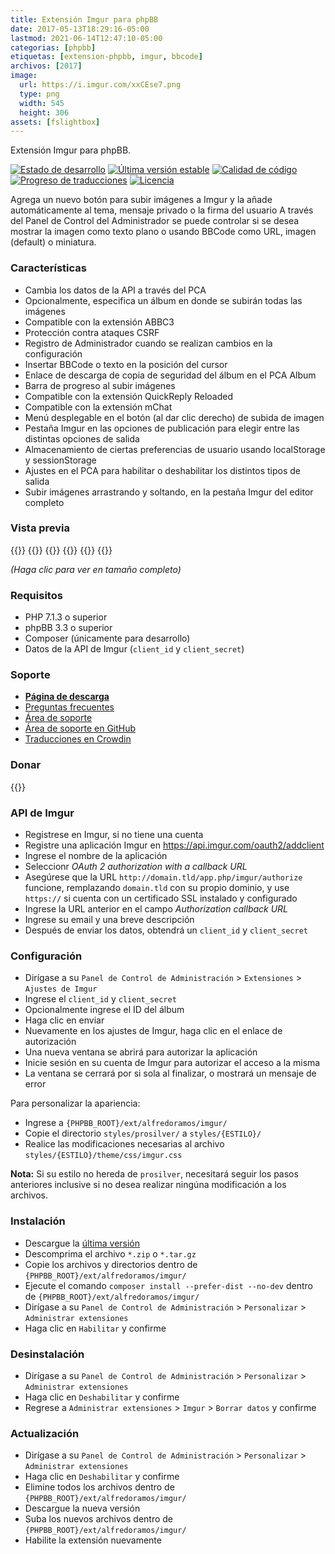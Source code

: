 ```yaml
---
title: Extensión Imgur para phpBB
date: 2017-05-13T18:29:16-05:00
lastmod: 2021-06-14T12:47:10-05:00
categorias: [phpbb]
etiquetas: [extension-phpbb, imgur, bbcode]
archivos: [2017]
image:
  url: https://i.imgur.com/xxCEse7.png
  type: png
  width: 545
  height: 306
assets: [fslightbox]
---
```

Extensión Imgur para phpBB.

[![Estado de desarrollo](https://img.shields.io/github/workflow/status/AlfredoRamos/phpbb-ext-imgur/GitHub%20Actions%20CI?style=flat-square)](https://github.com/AlfredoRamos/phpbb-ext-imgur/actions)
[![Última versión estable](https://img.shields.io/github/tag/AlfredoRamos/phpbb-ext-imgur.svg?label=stable&style=flat-square)](https://github.com/AlfredoRamos/phpbb-ext-imgur/releases)
[![Calidad de código](https://img.shields.io/codacy/grade/e45e4f83b6724dfe97c43b596ec61d3b.svg?style=flat-square)](https://app.codacy.com/gh/AlfredoRamos/phpbb-ext-imgur/dashboard)
[![Progreso de traducciones](https://badges.crowdin.net/phpbb-ext-imgur/localized.svg)](https://crowdin.com/project/phpbb-ext-imgur)
[![Licencia](https://img.shields.io/github/license/AlfredoRamos/phpbb-ext-imgur.svg?style=flat-square)](https://raw.githubusercontent.com/AlfredoRamos/phpbb-ext-imgur/master/license.txt)

Agrega un nuevo botón para subir imágenes a Imgur y la añade automáticamente al tema, mensaje privado o la firma del usuario A través del Panel de Control del Administrador se puede controlar si se desea mostrar la imagen como texto plano o usando BBCode como URL, imagen (default) o miniatura.

<!--more-->
### Características

- Cambia los datos de la API a través del PCA
- Opcionalmente, especifica un álbum en donde se subirán todas las imágenes
- Compatible con la extensión ABBC3
- Protección contra ataques CSRF
- Registro de Administrador cuando se realizan cambios en la configuración
- Insertar BBCode o texto en la posición del cursor
- Enlace de descarga de copia de seguridad del álbum en el PCA Album
- Barra de progreso al subir imágenes
- Compatible con la extensión QuickReply Reloaded
- Compatible con la extensión mChat
- Menú desplegable en el botón (al dar clic derecho) de subida de imagen
- Pestaña Imgur en las opciones de publicación para elegir entre las distintas opciones de salida
- Almacenamiento de ciertas preferencias de usuario usando localStorage y sessionStorage
- Ajustes en el PCA para habilitar o deshabilitar los distintos tipos de salida
- Subir imágenes arrastrando y soltando, en la pestaña Imgur del editor completo

### Vista previa

{{<preview src="https://i.imgur.com/FDKbWoqb.png" link="https://i.imgur.com/FDKbWoq.png" alt="Ajustes del PCA">}}
{{<preview src="https://i.imgur.com/xxCEse7b.png" link="https://i.imgur.com/xxCEse7.png" alt="Ajustes de la API">}}
{{<preview src="https://i.imgur.com/CKcYnY2b.png" link="https://i.imgur.com/CKcYnY2.png" alt="Ajustes de salida">}}
{{<preview src="https://i.imgur.com/8C7sMR2b.png" link="https://i.imgur.com/8C7sMR2.png" alt="Tema">}}
{{<preview src="https://i.imgur.com/YZNmOxeb.png" link="https://i.imgur.com/YZNmOxe.png" alt="Menú de salida">}}
{{<preview src="https://i.imgur.com/a7UUoEYb.png" link="https://i.imgur.com/a7UUoEY.png" alt="Pestaña de salida">}}

*(Haga clic para ver en tamaño completo)*

### Requisitos

- PHP 7.1.3 o superior
- phpBB 3.3 o superior
- Composer (únicamente para desarrollo)
- Datos de la API de Imgur (`client_id` y `client_secret`)

### Soporte

- [**Página de descarga**](https://www.phpbb.com/customise/db/extension/imgur/)
- [Preguntas frecuentes](https://www.phpbb.com/customise/db/extension/imgur/faq)
- [Área de soporte](https://www.phpbb.com/customise/db/extension/imgur/support)
- [Área de soporte en GitHub](https://github.com/AlfredoRamos/phpbb-ext-imgur/issues)
- [Traducciones en Crowdin](https://crowdin.com/project/phpbb-ext-imgur)

### Donar

{{<donate>}}

### API de Imgur

- Registrese en Imgur, si no tiene una cuenta
- Registre una aplicación Imgur en https://api.imgur.com/oauth2/addclient
- Ingrese el nombre de la aplicación
- Seleccionr *OAuth 2 authorization with a callback URL*
- Asegúrese que la URL `http://domain.tld/app.php/imgur/authorize` funcione, remplazando `domain.tld` con su propio dominio, y use `https://` si cuenta con un certificado SSL instalado y configurado
- Ingrese la URL anterior en el campo *Authorization callback URL*
- Ingrese su email y una breve descripción
- Después de enviar los datos, obtendrá un `client_id` y `client_secret`

### Configuración

- Dirígase a su `Panel de Control de Administración` > `Extensiones` > `Ajustes de Imgur`
- Ingrese el `client_id` y `client_secret`
- Opcionalmente ingrese el ID del álbum
- Haga clic en enviar
- Nuevamente en los ajustes de Imgur, haga clic en el enlace de autorización
- Una nueva ventana se abrirá para autorizar la aplicación
- Inicie sesión en su cuenta de Imgur para autorizar el acceso a la misma
- La ventana se cerrará por si sola al finalizar, o mostrará un mensaje de error

Para personalizar la apariencia:

- Ingrese a `{PHPBB_ROOT}/ext/alfredoramos/imgur/`
- Copie el directorio `styles/prosilver/` a `styles/{ESTILO}/`
- Realice las modificaciones necesarias al archivo `styles/{ESTILO}/theme/css/imgur.css`

**Nota:** Si su estilo no hereda de `prosilver`, necesitará seguir los pasos anteriores inclusive si no desea realizar ningúna modificación a los archivos.

### Instalación

- Descargue la [última versión](https://github.com/AlfredoRamos/phpbb-ext-imgur/releases)
- Descomprima el archivo `*.zip` o `*.tar.gz`
- Copie los archivos y directorios dentro de `{PHPBB_ROOT}/ext/alfredoramos/imgur/`
- Ejecute el comando `composer install --prefer-dist --no-dev` dentro de `{PHPBB_ROOT}/ext/alfredoramos/imgur/`
- Dirígase a su `Panel de Control de Administración` > `Personalizar` > `Administrar extensiones`
- Haga clic en `Habilitar` y confirme

### Desinstalación

- Dirígase a su `Panel de Control de Administración` > `Personalizar` > `Administrar extensiones`
- Haga clic en `Deshabilitar` y confirme
- Regrese a `Administrar extensiones` > `Imgur` > `Borrar datos` y confirme

### Actualización

- Dirígase a su `Panel de Control de Administración` > `Personalizar` > `Administrar extensiones`
- Haga clic en `Deshabilitar` y confirme
- Elimine todos los archivos dentro de `{PHPBB_ROOT}/ext/alfredoramos/imgur/`
- Descargue la nueva versión
- Suba los nuevos archivos dentro de `{PHPBB_ROOT}/ext/alfredoramos/imgur/`
- Habilite la extensión nuevamente
